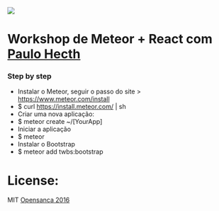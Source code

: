 ![](http://blog.differential.com/content/images/2015/08/react-header.png)

# Workshop de Meteor + React com [Paulo Hecth](https://github.com/thehecht)


### Step by step
 - Instalar o Meteor, seguir o passo do site > https://www.meteor.com/install
 - $ curl https://install.meteor.com/ | sh
 - Criar uma nova aplicação:
 - $ meteor create ~/[YourApp]
 - Iniciar a aplicação
 - $ meteor
 - Instalar o Bootstrap
 - $ meteor add twbs:bootstrap
 
 
 # License: 
MIT [Opensanca 2016](www.opensanca.com.br) 
